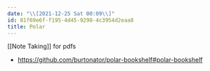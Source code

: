 ```yaml
---
date: "\\[2021-12-25 Sat 00:09\\]"
id: 81f69e6f-f195-4d45-9298-4c3954d2eaa8
title: Polar
---
```


[[Note Taking]] for pdfs

- <https://github.com/burtonator/polar-bookshelf#polar-bookshelf>
